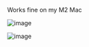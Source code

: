 Works fine on my M2 Mac

![image](https://github.com/user-attachments/assets/a19ebe1e-4dfb-4335-80ff-b77cb989ee57)

![image](https://github.com/user-attachments/assets/dc33c80c-709a-4d4b-abf1-f70618485f4c)
